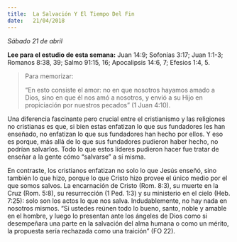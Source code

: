```yaml
---
title:  La Salvación Y El Tiempo Del Fin
date:   21/04/2018
---
```


_Sábado 21 de abril_

**Lee para el estudio de esta semana:** Juan 14:9; Sofonías 3:17; Juan 1:1-3; Romanos 8:38, 39; Salmo 91:15, 16; Apocalipsis 14:6, 7; Efesios 1:4, 5.

> <p>Para memorizar:</p>
> “En esto consiste el amor: no en que nosotros hayamos amado a Dios, sino en que él nos amó a nosotros, y envió a su Hijo en propiciación por nuestros pecados” (1 Juan 4:10).

Una diferencia fascinante pero crucial entre el cristianismo y las religiones no cristianas es que, si bien estas enfatizan lo que sus fundadores les han enseñado, no enfatizan lo que sus fundadores han hecho por ellos. Y eso es porque, más allá de lo que sus fundadores pudieron haber hecho, no podrían salvarlos. Todo lo que estos líderes pudieron hacer fue tratar de enseñar a la gente cómo “salvarse” a sí misma.

En contraste, los cristianos enfatizan no solo lo que Jesús enseñó, sino también lo que hizo, porque lo que Cristo hizo provee el único medio por el que somos salvos. La encarnación de Cristo (Rom. 8:3), su muerte en la Cruz (Rom. 5:8), su resurrección (1 Ped. 1:3) y su ministerio en el cielo (Heb. 7:25): solo son los actos lo que nos salva. Indudablemente, no hay nada en nosotros mismos. “Si ustedes reúnen todo lo bueno, santo, noble y amable en el hombre, y luego lo presentan ante los ángeles de Dios como si desempeñara una parte en la salvación del alma humana o como un mérito, la propuesta sería rechazada como una traición” (FO 22).